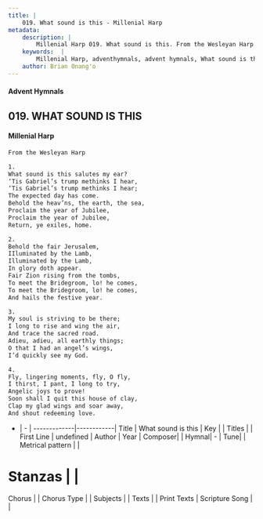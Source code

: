 ```yaml
---
title: |
    019. What sound is this - Millenial Harp
metadata:
    description: |
        Millenial Harp 019. What sound is this. From the Wesleyan Harp
    keywords:  |
        Millenial Harp, adventhymnals, advent hymnals, What sound is this, undefined. 
    author: Brian Onang'o
---
```

#### Advent Hymnals
## 019. WHAT SOUND IS THIS
####  Millenial Harp
```txt
From the Wesleyan Harp

1. 
What sound is this salutes my ear? 
‘Tis Gabriel’s trump methinks I hear, 
‘Tis Gabriel’s trump methinks I hear; 
The expected day has come. 
Behold the heav’ns, the earth, the sea, 
Proclaim the year of Jubilee, 
Proclaim the year of Jubilee, 
Return, ye exiles, home.

2. 
Behold the fair Jerusalem, 
IIluminated by the Lamb, 
Illuminated by the Lamb, 
In glory doth appear. 
Fair Zion rising from the tombs, 
To meet the Bridegroom, lo! he comes, 
To meet the Bridegroom, lo! he comes, 
And hails the festive year.

3. 
My soul is striving to be there; 
I long to rise and wing the air, 
And trace the sacred road. 
Adieu, adieu, all earthly things; 
O that I had an angel’s wings, 
I’d quickly see my God.

4. 
Fly, lingering moments, fly, O fly, 
I thirst, I pant, I long to try, 
Angelic joys to prove! 
Soon shall I quit this house of clay, 
Clap my glad wings and soar away, 
And shout redeeming love.
```
- |   -  |
-------------|------------|
Title | What sound is this |
Key |  |
Titles |  |
First Line | undefined |
Author | 
Year | 
Composer|  |
Hymnal|  - |
Tune|  |
Metrical pattern | |
# Stanzas |  |
Chorus |  |
Chorus Type |  |
Subjects |  |
Texts |  |
Print Texts | 
Scripture Song |  |
    
